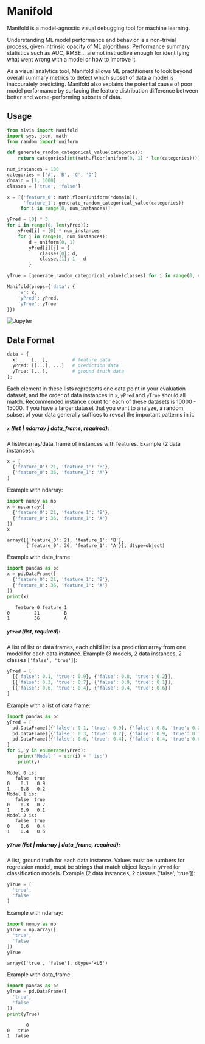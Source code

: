 # Manifold

Manifold is a model-agnostic visual debugging tool for machine learning.

Understanding ML model performance and behavior is a non-trivial process, given intrinsic opacity of ML algorithms. Performance summary statistics such as AUC, RMSE... are not instructive enough for identifying what went wrong with a model or how to improve it.

As a visual analytics tool, Manifold allows ML practitioners to look beyond overall summary metrics to detect which subset of data a model is inaccurately predicting. Manifold also explains the potential cause of poor model performance by surfacing the feature distribution difference between better and worse-performing subsets of data.

## Usage


```python
from mlvis import Manifold
import sys, json, math
from random import uniform

def generate_random_categorical_value(categories):
    return categories[int(math.floor(uniform(0, 1) * len(categories)))]

num_instances = 100
categories = ['A', 'B', 'C', 'D']
domain = [1, 1000]
classes = ['true', 'false']

x = [{'feature_0': math.floor(uniform(*domain)),
      'feature_1': generate_random_categorical_value(categories)}
     for i in range(0, num_instances)]

yPred = [0] * 3
for i in range(0, len(yPred)):
    yPred[i] = [0] * num_instances
    for j in range(0, num_instances):
        d = uniform(0, 1)
        yPred[i][j] = {
            classes[0]: d,
            classes[1]: 1 - d
        }

yTrue = [generate_random_categorical_value(classes) for i in range(0, num_instances)]

Manifold(props={'data': {
    'x': x,
    'yPred': yPred,
    'yTrue': yTrue
}})
```

<img alt="Jupyter" src="https://d1a3f4spazzrp4.cloudfront.net/mlvis/jupyter/docs/manifold.png"></img>

## Data Format

```python
data = {
  x:     [...],         # feature data
  yPred: [[...], ...]   # prediction data
  yTrue: [...],         # ground truth data
};
```

Each element in these lists represents one data point in your evaluation dataset, and the order of data instances in `x`, `yPred` and `yTrue` should all match.
Recommended instance count for each of these datasets is 10000 - 15000. If you have a larger dataset that you want to analyze, a random subset of your data generally suffices to reveal the important patterns in it.

##### `x` (list | ndarray | data_frame, required):
A list/ndarray/data_frame of instances with features. Example (2 data instances):


```python
x = [
  {'feature_0': 21, 'feature_1': 'B'},
  {'feature_0': 36, 'feature_1': 'A'}
]
```

Example with ndarray:


```python
import numpy as np
x = np.array([
  {'feature_0': 21, 'feature_1': 'B'},
  {'feature_0': 36, 'feature_1': 'A'}
])
x
```




    array([{'feature_0': 21, 'feature_1': 'B'},
           {'feature_0': 36, 'feature_1': 'A'}], dtype=object)



Example with data_frame


```python
import pandas as pd
x = pd.DataFrame([
  {'feature_0': 21, 'feature_1': 'B'},
  {'feature_0': 36, 'feature_1': 'A'}
])
print(x)
```

       feature_0 feature_1
    0         21         B
    1         36         A


##### `yPred` (list, required):
A list of list or data frames, each child list is a prediction array from one model for each data instance. Example (3 models, 2 data instances, 2 classes `['false', 'true']`):


```python
yPred = [
  [{'false': 0.1, 'true': 0.9}, {'false': 0.8, 'true': 0.2}],
  [{'false': 0.3, 'true': 0.7}, {'false': 0.9, 'true': 0.1}],
  [{'false': 0.6, 'true': 0.4}, {'false': 0.4, 'true': 0.6}]
]
```

Example with a list of data frame:


```python
import pandas as pd
yPred = [
  pd.DataFrame([{'false': 0.1, 'true': 0.9}, {'false': 0.8, 'true': 0.2}]),
  pd.DataFrame([{'false': 0.3, 'true': 0.7}, {'false': 0.9, 'true': 0.1}]),
  pd.DataFrame([{'false': 0.6, 'true': 0.4}, {'false': 0.4, 'true': 0.6}])
]
for i, y in enumerate(yPred):
    print('Model ' + str(i) + ' is:')
    print(y)
```

    Model 0 is:
       false  true
    0    0.1   0.9
    1    0.8   0.2
    Model 1 is:
       false  true
    0    0.3   0.7
    1    0.9   0.1
    Model 2 is:
       false  true
    0    0.6   0.4
    1    0.4   0.6


##### `yTrue` (list | ndarray | data_frame, required):
A list, ground truth for each data instance. Values must be numbers for regression model, must be strings that match object keys in `yPred` for classification models. Example (2 data instances, 2 classes ['false', 'true']):


```python
yTrue = [
  'true',
  'false'
]
```

Example with ndarray:


```python
import numpy as np
yTrue = np.array([
  'true',
  'false'
])
yTrue
```




    array(['true', 'false'], dtype='<U5')



Example with data_frame


```python
import pandas as pd
yTrue = pd.DataFrame([
  'true',
  'false'
])
print(yTrue)
```

           0
    0   true
    1  false
